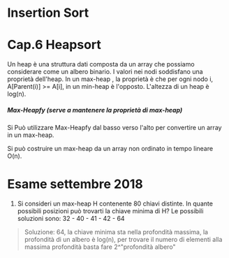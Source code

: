 # Insertion Sort

# Cap.6 Heapsort

Un heap è una struttura dati composta da un array che possiamo considerare come un albero binario.
I valori nei nodi soddisfano una proprietà dell'heap. In un max-heap , la proprietà è che per ogni nodo i, A[Parent(i)] >= A[i], in un min-heap è l'opposto.
L'altezza di un heap è log(n).

##### Max-Heapfy (serve a mantenere la proprietà di max-heap)
Si Può utilizzare Max-Heapfy dal basso verso l'alto per convertire un array in un max-heap.

Si può costruire un max-heap da un array non ordinato in tempo lineare O(n).






# Esame settembre 2018

1. Si consideri un max-heap H contenente 80 chiavi distinte. In quante possibili posizioni può trovarti la chiave minima di H? Le possibili soluzioni sono: 32 - 40 - 41 - 42 - 64
> Soluzione: 64, la chiave minima sta nella profondità massima, la profondità di un albero è log(n), per trovare il numero di elementi alla massima profondità basta fare 2^"profondità albero"




